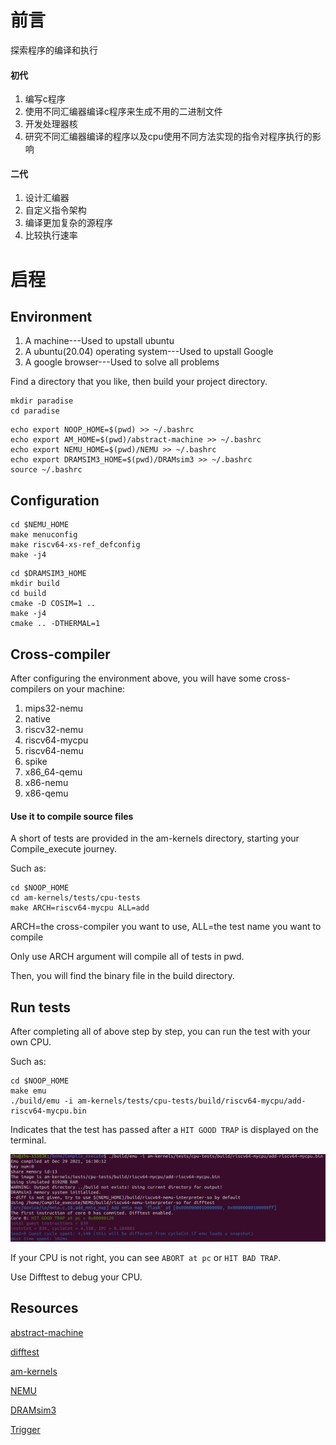 # 前言

探索程序的编译和执行

#### 初代

1. 编写c程序
2. 使用不同汇编器编译c程序来生成不用的二进制文件
3. 开发处理器核
4. 研究不同汇编器编译的程序以及cpu使用不同方法实现的指令对程序执行的影响

#### 二代

1. 设计汇编器
2. 自定义指令架构
3. 编译更加复杂的源程序
4. 比较执行速率

# 启程

## Environment

1. A machine---Used to upstall ubuntu
2. A ubuntu(20.04) operating system---Used to upstall Google
3. A google browser---Used to solve all problems

Find a directory that you like, then build your project directory.

```shell
mkdir paradise
cd paradise
```

```shell
echo export NOOP_HOME=$(pwd) >> ~/.bashrc
echo export AM_HOME=$(pwd)/abstract-machine >> ~/.bashrc
echo export NEMU_HOME=$(pwd)/NEMU >> ~/.bashrc
echo export DRAMSIM3_HOME=$(pwd)/DRAMsim3 >> ~/.bashrc
source ~/.bashrc

```

## Configuration

```shell
cd $NEMU_HOME
make menuconfig
make riscv64-xs-ref_defconfig
make -j4

```

```shell
cd $DRAMSIM3_HOME
mkdir build
cd build
cmake -D COSIM=1 ..
make -j4
cmake .. -DTHERMAL=1

```

## Cross-compiler

After configuring the environment above, you will have some cross-compilers on your machine:
1. mips32-nemu
2. native
3. riscv32-nemu
4. riscv64-mycpu
5. riscv64-nemu
6. spike
7. x86_64-qemu
8. x86-nemu
9. x86-qemu

#### Use it to compile source files

A short of tests are provided in the am-kernels directory, starting your Compile_execute journey.

Such as:

```shell
cd $NOOP_HOME
cd am-kernels/tests/cpu-tests
make ARCH=riscv64-mycpu ALL=add
```

ARCH=the cross-compiler you want to use, ALL=the test name you want to compile

Only use ARCH argument will compile all of tests in pwd.

Then, you will find the binary file in the build directory.

## Run tests

After completing all of above step by step, you can run the test with your own CPU.

Such as:

```shell
cd $NOOP_HOME
make emu
./build/emu -i am-kernels/tests/cpu-tests/build/riscv64-mycpu/add-riscv64-mycpu.bin
```

Indicates that the test has passed after a `HIT GOOD TRAP` is displayed on the terminal.

![image](https://github.com/yuhanzhu612/Compile_execute/blob/main/HIT%20GOOD%20TRAP.png)

If your CPU is not right, you can see `ABORT at pc` or `HIT BAD TRAP`.

Use Difftest to debug your CPU.

## Resources

[abstract-machine](https://github.com/NJU-ProjectN/abstract-machine)

[difftest](https://github.com/OpenXiangShan/difftest)

[am-kernels](https://github.com/NJU-ProjectN/am-kernels)

[NEMU](https://github.com/OpenXiangShan/NEMU)

[DRAMsim3](https://github.com/umd-memsys/DRAMsim3)

[Trigger](https://github.com/yuhanzhu612/Trigger)


